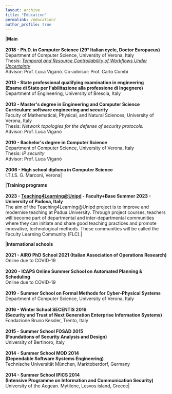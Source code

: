 ```yaml
---
layout: archive
title: "Education"
permalink: /education/
author_profile: true
---
```


|**Main**<br/><br/>**2018 - Ph.D. in Computer Science (29° Italian cycle, Doctor Europaeus)**<br/>Department of Computer Science, University of Verona, Italy<br/>Thesis: *[Temporal and Resource Controllability of Workflows Under Uncertainty](https://hdl.handle.net/11562/979769)*<br/>Advisor: Prof. Luca Viganò. Co-advisor: Prof. Carlo Combi<br/><br/>**2013 - State professional qualifying examination in engineering**<br/>**(Esame di Stato per l'abilitazione alla professione di Ingegnere)**<br/>Department of Engineering, University of Brescia, Italy<br/><br/>**2013 - Master's degree in Engineering and Computer Science**<br/>**Curriculum: software engineering and security**<br/>Faculty of Mathematical, Physical, and Natural Sciences, University of Verona, Italy<br/>Thesis: *Network topologies for the defense of security protocols.*<br/>Advisor: Prof. Luca Viganò<br/><br/>**2010 - Bachelor's degree in Computer Science**<br/>Department of Computer Science, University of Verona, Italy<br/>Thesis: *IP security*<br/>Advisor: Prof. Luca Viganò<br/><br/>**2006 - High school diploma in Computer Science**<br/>I.T.I.S. G. Marconi, Verona|

|**Training programs**<br/><br/>**2023 - [Teaching4Learning@Unipd](https://www.unipd.it/en/teaching4learning) - Faculty+Base Summer 2023 - University of Padova, Italy**<br/>The aim of the Teaching4Learning@Unipd project is to improve and modernise teaching at Padua University. Through project courses, teachers will become part of departmental and inter-departmental communities where they can initiate and share good teaching practices and promote innovative, technological methods. These communities will be called the Faculty Learning Community (FLC).|
  
|**International schools**<br/><br/>**2021 - AIRO PhD School 2021 (Italian Association of Operations Research)**<br/>Online due to COVID-19<br/><br/>**2020 - ICAPS Online Summer School on Automated Planning &amp; Scheduling**<br/>Online due to COVID-19<br/><br/>**2019 - Summer School on Formal Methods for Cyber-Physical Systems**<br/>Department of Computer Science, University of Verona, Italy<br/><br/>**2016 - Winter School SECENTIS 2016**<br/>**(Security and Trust of Next Generation Enterprise Information Systems)**<br/>Fondazione Bruno Kessler, Trento, Italy<br/><br/>**2015 - Summer School FOSAD 2015**<br/>**(Foundations of Security Analysis and Design)**<br/>University of Bertinoro, Italy<br/><br/>**2014 - Summer School MOD 2014**<br/>**(Dependable Software Systems Engineering)**<br/>Technische Universität München, Marktoberdorf, Germany<br/><br/>**2014 - Summer School IPICS 2014**<br/>**(Intensive Programme on Information and Communication Security)**<br/>University of the Aegean. Mytilene, Lesvos island, Greece|
